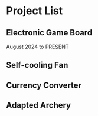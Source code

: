 # Project List
## Electronic Game Board
August 2024 to PRESENT

## Self-cooling Fan


## Currency Converter


## Adapted Archery


